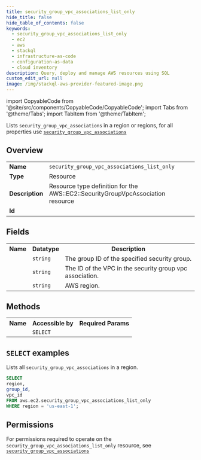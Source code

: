 ```yaml
---
title: security_group_vpc_associations_list_only
hide_title: false
hide_table_of_contents: false
keywords:
  - security_group_vpc_associations_list_only
  - ec2
  - aws
  - stackql
  - infrastructure-as-code
  - configuration-as-data
  - cloud inventory
description: Query, deploy and manage AWS resources using SQL
custom_edit_url: null
image: /img/stackql-aws-provider-featured-image.png
---
```


import CopyableCode from '@site/src/components/CopyableCode/CopyableCode';
import Tabs from '@theme/Tabs';
import TabItem from '@theme/TabItem';

Lists <code>security_group_vpc_associations</code> in a region or regions, for all properties use <a href="/services/serviceName/security_group_vpc_associations/"><code>security_group_vpc_associations</code></a>

## Overview
<table>
<tbody>
<tr><td><b>Name</b></td><td><code>security_group_vpc_associations_list_only</code></td></tr>
<tr><td><b>Type</b></td><td>Resource</td></tr>
<tr><td><b>Description</b></td><td>Resource type definition for the AWS::EC2::SecurityGroupVpcAssociation resource</td></tr>
<tr><td><b>Id</b></td><td><CopyableCode code="aws.ec2.security_group_vpc_associations_list_only" /></td></tr>
</tbody>
</table>

## Fields
<table>
<tbody>
<tr><th>Name</th><th>Datatype</th><th>Description</th></tr><tr><td><CopyableCode code="group_id" /></td><td><code>string</code></td><td>The group ID of the specified security group.</td></tr>
<tr><td><CopyableCode code="vpc_id" /></td><td><code>string</code></td><td>The ID of the VPC in the security group vpc association.</td></tr>
<tr><td><CopyableCode code="region" /></td><td><code>string</code></td><td>AWS region.</td></tr>
</tbody>
</table>

## Methods

<table>
<tbody>
  <tr>
    <th>Name</th>
    <th>Accessible by</th>
    <th>Required Params</th>
  </tr>
  <tr>
    <td><CopyableCode code="list_resources" /></td>
    <td><code>SELECT</code></td>
    <td><CopyableCode code="region" /></td>
  </tr>
</tbody>
</table>

## `SELECT` examples
Lists all <code>security_group_vpc_associations</code> in a region.
```sql
SELECT
region,
group_id,
vpc_id
FROM aws.ec2.security_group_vpc_associations_list_only
WHERE region = 'us-east-1';
```


## Permissions

For permissions required to operate on the <code>security_group_vpc_associations_list_only</code> resource, see <a href="/services/ec2/security_group_vpc_associations/#permissions"><code>security_group_vpc_associations</code></a>

